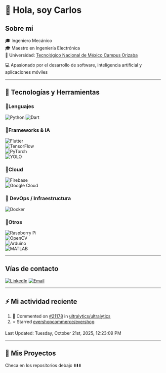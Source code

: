 # 👋 Hola, soy Carlos  

## Sobre mí

🎓 Ingeniero Mecánico  
🎓 Maestro en Ingeniería Electrónica  
🏫 Universidad: [Tecnológico Nacional de México Campus Orizaba](http://orizaba.tecnm.mx/web)

💻 Apasionado por el desarrollo de software, inteligencia artificial y aplicaciones móviles  

---

## 🚀 Tecnologías y Herramientas

### 🔹Lenguajes

![Python](https://img.shields.io/badge/Python-3776AB?style=for-the-badge&logo=python&logoColor=white)
![Dart](https://img.shields.io/badge/Dart-0175C2?style=for-the-badge&logo=dart&logoColor=white)  

### 🔹Frameworks & IA

![Flutter](https://img.shields.io/badge/Flutter-02569B?style=for-the-badge&logo=flutter&logoColor=white)  
![TensorFlow](https://img.shields.io/badge/TensorFlow-FF6F00?style=for-the-badge&logo=tensorflow&logoColor=white)  
![PyTorch](https://img.shields.io/badge/PyTorch-EE4C2C?style=for-the-badge&logo=pytorch&logoColor=white)  
![YOLO](https://img.shields.io/badge/YOLO-00FFFF?style=for-the-badge&logo=opencv&logoColor=black)

### 🔹Cloud

![Firebase](https://img.shields.io/badge/Firebase-FFCA28?style=for-the-badge&logo=firebase&logoColor=black)  
![Google Cloud](https://img.shields.io/badge/Google_Cloud-4285F4?style=for-the-badge&logo=google-cloud&logoColor=white)

### 🔹 DevOps / Infraestructura

![Docker](https://img.shields.io/badge/Docker-2496ED?style=for-the-badge&logo=docker&logoColor=white)

### 🔹Otros

![Raspberry Pi](https://img.shields.io/badge/Raspberry%20Pi-A22846?style=for-the-badge&logo=raspberrypi&logoColor=white)  
![OpenCV](https://img.shields.io/badge/OpenCV-5C3EE8?style=for-the-badge&logo=opencv&logoColor=white)  
![Arduino](https://img.shields.io/badge/Arduino-00979D?style=for-the-badge&logo=arduino&logoColor=white)  
![MATLAB](https://img.shields.io/badge/MATLAB-FF8000?style=for-the-badge&logo=mathworks&logoColor=white)  

---

## Vías de contacto

[![LinkedIn](https://img.shields.io/badge/LinkedIn-0077B5?style=for-the-badge&logo=linkedin&logoColor=white)](https://www.linkedin.com/in/carlosantoniomm24)
[![Email](https://img.shields.io/badge/Gmail-D14836?style=for-the-badge&logo=gmail&logoColor=white)](mailto://mie.cmartinez@ito-depi.edu.mx)

---

## ⚡ Mi actividad reciente

<!--RECENT_ACTIVITY:start-->
1. 💬 Commented on [#21178](https://github.com/ultralytics/ultralytics/issues/21178#issuecomment-3395424363) in [ultralytics/ultralytics](https://github.com/ultralytics/ultralytics)<br>
2. ⭐ Starred [evershopcommerce/evershop](https://github.com/evershopcommerce/evershop)<br>
<!--RECENT_ACTIVITY:end-->
<!--RECENT_ACTIVITY:last_update-->
Last Updated: Tuesday, October 21st, 2025, 12:23:09 PM
<!--RECENT_ACTIVITY:last_update_end-->

---

## 📂 Mis Proyectos

Checa en los repositorios debajo ⬇️⬇️⬇️
